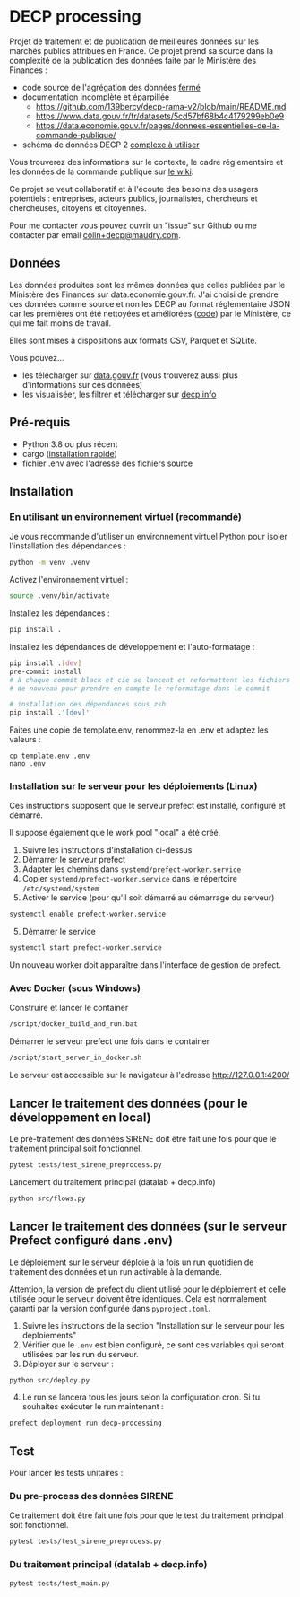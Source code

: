 # DECP processing

Projet de traitement et de publication de meilleures données sur les marchés publics attribués en France. Ce projet prend sa source dans la complexité de la publication des données faite par le Ministère des Finances :

- code source de l'agrégation des données [fermé](https://github.com/139bercy/decp-rama-v2/blob/main/README.md)
- documentation incomplète et éparpillée
  - https://github.com/139bercy/decp-rama-v2/blob/main/README.md
  - https://www.data.gouv.fr/fr/datasets/5cd57bf68b4c4179299eb0e9
  - https://data.economie.gouv.fr/pages/donnees-essentielles-de-la-commande-publique/
- schéma de données DECP 2 [complexe à utiliser](https://github.com/ColinMaudry/decp-processing/issues/4)

Vous trouverez des informations sur le contexte, le cadre réglementaire et les données de la commande publique sur [le wiki](https://github.com/ColinMaudry/decp-processing/wiki).

Ce projet se veut collaboratif et à l'écoute des besoins des usagers potentiels : entreprises, acteurs publics, journalistes, chercheurs et chercheuses, citoyens et citoyennes.

Pour me contacter vous pouvez ouvrir un "issue" sur Github ou me contacter par email [colin+decp@maudry.com](mailto:colin+decp@maudry.com).

## Données

Les données produites sont les mêmes données que celles publiées par le Ministère des Finances sur data.economie.gouv.fr. J'ai choisi de prendre ces données comme source et non les DECP au format réglementaire JSON car les premières ont été nettoyées et améliorées ([code](https://github.com/139bercy/decp-augmente)) par le Ministère, ce qui me fait moins de travail.

Elles sont mises à dispositions aux formats CSV, Parquet et SQLite.

Vous pouvez...

- les télécharger sur [data.gouv.fr](https://www.data.gouv.fr/fr/datasets/donnees-essentielles-de-la-commande-publique-consolidees-format-tabulaire/) (vous trouverez aussi plus d'informations sur ces données)
- les visualiséer, les filtrer et télécharger sur [decp.info](https://decp.info)

## Pré-requis

- Python 3.8 ou plus récent
- cargo ([installation rapide](https://rustup.rs))
- fichier .env avec l'adresse des fichiers source

## Installation

### En utilisant un environnement virtuel (recommandé)

Je vous recommande d'utiliser un environnement virtuel Python pour isoler l'installation des dépendances :

```bash
python -m venv .venv
```

Activez l'environnement virtuel :

```bash
source .venv/bin/activate
```

Installez les dépendances :

```bash
pip install .
```

Installez les dépendances de développement et l'auto-formatage :

```bash
pip install .[dev]
pre-commit install
# à chaque commit black et cie se lancent et reformattent les fichiers si besoin, ça peut demander de "git add"
# de nouveau pour prendre en compte le reformatage dans le commit

# installation des dépendances sous zsh
pip install .'[dev]'
```

Faites une copie de template.env, renommez-la en .env et adaptez les valeurs :

```shell
cp template.env .env
nano .env
```

### Installation sur le serveur pour les déploiements (Linux)

Ces instructions supposent que le serveur prefect est installé, configuré et démarré.

Il suppose également que le work pool "local" a été créé.

1. Suivre les instructions d'installation ci-dessus
2. Démarrer le serveur prefect
3. Adapter les chemins dans `systemd/prefect-worker.service`
4. Copier `systemd/prefect-worker.service` dans le répertoire `/etc/systemd/system`
5. Activer le service (pour qu'il soit démarré au démarrage du serveur)

```bash
systemctl enable prefect-worker.service
```

5. Démarrer le service

```bash
systemctl start prefect-worker.service
```

Un nouveau worker doit apparaître dans l'interface de gestion de prefect.

### Avec Docker (sous Windows)

Construire et lancer le container

```bash
/script/docker_build_and_run.bat
```

Démarrer le serveur prefect une fois dans le container

```bash
/script/start_server_in_docker.sh
```

Le serveur est accessible sur le navigateur à l'adresse http://127.0.0.1:4200/

## Lancer le traitement des données (pour le développement en local)

Le pré-traitement des données SIRENE doit être fait une fois pour que le traitement principal soit fonctionnel.

```bash
pytest tests/test_sirene_preprocess.py
```

Lancement du traitement principal (datalab + decp.info)

```bash
python src/flows.py
```

## Lancer le traitement des données (sur le serveur Prefect configuré dans .env)

Le déploiement sur le serveur déploie à la fois un run quotidien de traitement des données et un run activable à la demande.

Attention, la version de prefect du client utilisé pour le déploiement et celle utilisée pour le serveur doivent être identiques. Cela est normalement garanti par la version configurée dans `pyproject.toml`.

1. Suivre les instructions de la section "Installation sur le serveur pour les déploiements"
2. Vérifier que le `.env` est bien configuré, ce sont ces variables qui seront utilisées par les run du serveur.
3. Déployer sur le serveur :

```bash
python src/deploy.py
```

4. Le run se lancera tous les jours selon la configuration cron. Si tu souhaites exécuter le run maintenant :

```bash
prefect deployment run decp-processing
```

## Test

Pour lancer les tests unitaires :

### Du pre-process des données SIRENE

Ce traitement doit être fait une fois pour que le test du traitement principal soit fonctionnel.

```bash
pytest tests/test_sirene_preprocess.py
```

### Du traitement principal (datalab + decp.info)

```bash
pytest tests/test_main.py
```
